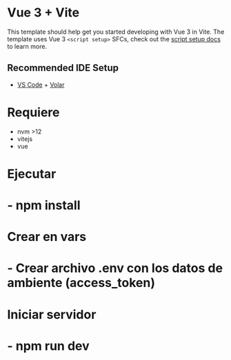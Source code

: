 # Vue 3 + Vite

This template should help get you started developing with Vue 3 in Vite. The template uses Vue 3 `<script setup>` SFCs, check out the [script setup docs](https://v3.vuejs.org/api/sfc-script-setup.html#sfc-script-setup) to learn more.

## Recommended IDE Setup

- [VS Code](https://code.visualstudio.com/) + [Volar](https://marketplace.visualstudio.com/items?itemName=Vue.volar)


# Requiere 
 - nvm >12
 - vitejs
 - vue
# Ejecutar
# - npm install
# Crear en vars
# - Crear archivo .env con los datos de ambiente (access_token)

# Iniciar servidor
# - npm run dev